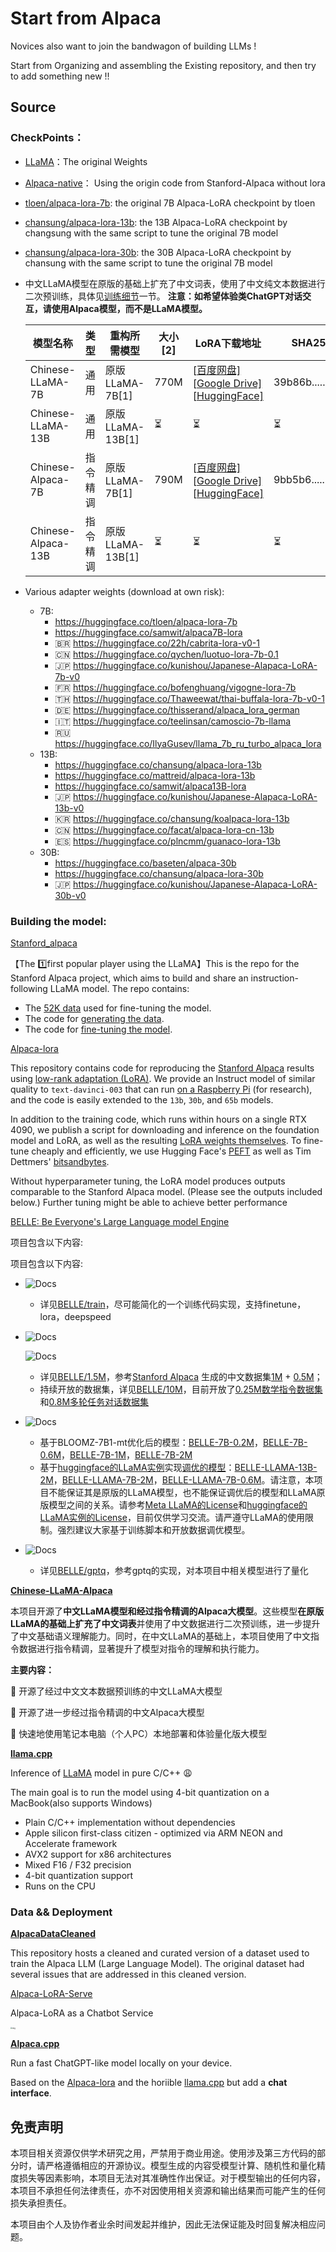 # Start from Alpaca

Novices also want to join the bandwagon of building LLMs !

Start from Organizing and assembling the Existing repository, and then try to add something new !!


## Source

### CheckPoints：

- [LLaMA](https://huggingface.co/decapoda-research)：The original Weights

- [Alpaca-native](https://huggingface.co/chavinlo/alpaca-native)： Using the origin code from  Stanford-Alpaca without lora

- [tloen/alpaca-lora-7b](https://huggingface.co/tloen/alpaca-lora-7b): the original 7B Alpaca-LoRA checkpoint by tloen

- [chansung/alpaca-lora-13b](https://huggingface.co/chansung/alpaca-lora-13b): the 13B Alpaca-LoRA checkpoint by changsung with the same script to tune the original 7B model

- [chansung/alpaca-lora-30b](https://huggingface.co/chansung/alpaca-lora-30b): the 30B Alpaca-LoRA checkpoint by chansung with the same script to tune the original 7B model

- 中文LLaMA模型在原版的基础上扩充了中文词表，使用了中文纯文本数据进行二次预训练，具体见[训练细节](https://github.com/ymcui/Chinese-LLaMA-Alpaca#训练细节)一节。
  **注意：如希望体验类ChatGPT对话交互，请使用Alpaca模型，而不是LLaMA模型。**

  | 模型名称           | 类型     | 重构所需模型     | 大小[2] | LoRA下载地址                                                 | SHA256[3]          |
  | ------------------ | -------- | ---------------- | ------- | ------------------------------------------------------------ | ------------------ |
  | Chinese-LLaMA-7B   | 通用     | 原版LLaMA-7B[1]  | 770M    | [[百度网盘\]](https://pan.baidu.com/s/1oORTdpr2TvlkxjpyWtb5Sw?pwd=33hb) [[Google Drive\]](https://drive.google.com/file/d/1iQp9T-BHjBjIrFWXq_kIm_cyNmpvv5WN/view?usp=sharing) [[HuggingFace\]](https://huggingface.co/ziqingyang/chinese-llama-lora-7b) | 39b86b......fe0e60 |
  | Chinese-LLaMA-13B  | 通用     | 原版LLaMA-13B[1] | ⏳       | ⏳                                                            | ⏳                  |
  | Chinese-Alpaca-7B  | 指令精调 | 原版LLaMA-7B[1]  | 790M    | [[百度网盘\]](https://pan.baidu.com/s/1xV1UXjh1EPrPtXg6WyG7XQ?pwd=923e) [[Google Drive\]](https://drive.google.com/file/d/1JvFhBpekYiueWiUL3AF1TtaWDb3clY5D/view?usp=sharing) [[HuggingFace\]](https://huggingface.co/ziqingyang/chinese-alpaca-lora-7b) | 9bb5b6......ce2d87 |
  | Chinese-Alpaca-13B | 指令精调 | 原版LLaMA-13B[1] | ⏳       | ⏳                                                            | ⏳                  |
  
- Various adapter weights (download at own risk):
  
  - 7B:
    - https://huggingface.co/tloen/alpaca-lora-7b
    - https://huggingface.co/samwit/alpaca7B-lora
    - 🇧🇷 https://huggingface.co/22h/cabrita-lora-v0-1
    - 🇨🇳 https://huggingface.co/qychen/luotuo-lora-7b-0.1
    - 🇯🇵 https://huggingface.co/kunishou/Japanese-Alapaca-LoRA-7b-v0
    - 🇫🇷 https://huggingface.co/bofenghuang/vigogne-lora-7b
    - 🇹🇭 https://huggingface.co/Thaweewat/thai-buffala-lora-7b-v0-1
    - 🇩🇪 https://huggingface.co/thisserand/alpaca_lora_german
    - 🇮🇹 https://huggingface.co/teelinsan/camoscio-7b-llama
    - 🇷🇺 https://huggingface.co/IlyaGusev/llama_7b_ru_turbo_alpaca_lora
  - 13B:
    - https://huggingface.co/chansung/alpaca-lora-13b
    - https://huggingface.co/mattreid/alpaca-lora-13b
    - https://huggingface.co/samwit/alpaca13B-lora
    - 🇯🇵 https://huggingface.co/kunishou/Japanese-Alapaca-LoRA-13b-v0
    - 🇰🇷 https://huggingface.co/chansung/koalpaca-lora-13b
    - 🇨🇳 https://huggingface.co/facat/alpaca-lora-cn-13b
    - 🇪🇸 https://huggingface.co/plncmm/guanaco-lora-13b
  - 30B:
    - https://huggingface.co/baseten/alpaca-30b
    - https://huggingface.co/chansung/alpaca-lora-30b
    - 🇯🇵 https://huggingface.co/kunishou/Japanese-Alapaca-LoRA-30b-v0



### Building the model:

[Stanford_alpaca](https://github.com/tatsu-lab/stanford_alpaca)

【The :one:first popular player using the LLaMA】This is the repo for the Stanford Alpaca project, which aims to build and share an instruction-following LLaMA model. The repo contains:

- The [52K data](https://github.com/tatsu-lab/stanford_alpaca#data-release) used for fine-tuning the model.
- The code for [generating the data](https://github.com/tatsu-lab/stanford_alpaca#data-generation-process).
- The code for [fine-tuning the model](https://github.com/tatsu-lab/stanford_alpaca#fine-tuning).



[Alpaca-lora](https://github.com/tloen/alpaca-lora)

This repository contains code for reproducing the [Stanford Alpaca](https://github.com/tatsu-lab/stanford_alpaca) results using [low-rank adaptation (LoRA)](https://arxiv.org/pdf/2106.09685.pdf). We provide an Instruct model of similar quality to `text-davinci-003` that can run [on a Raspberry Pi](https://twitter.com/miolini/status/1634982361757790209) (for research), and the code is easily extended to the `13b`, `30b`, and `65b` models.

In addition to the training code, which runs within hours on a single RTX 4090, we publish a script for downloading and inference on the foundation model and LoRA, as well as the resulting [LoRA weights themselves](https://huggingface.co/tloen/alpaca-lora-7b/tree/main). To fine-tune cheaply and efficiently, we use Hugging Face's [PEFT](https://github.com/huggingface/peft) as well as Tim Dettmers' [bitsandbytes](https://github.com/TimDettmers/bitsandbytes).

Without hyperparameter tuning, the LoRA model produces outputs comparable to the Stanford Alpaca model. (Please see the outputs included below.) Further tuning might be able to achieve better performance



[BELLE: Be Everyone's Large Language model Engine](https://github.com/LianjiaTech/BELLE)

项目包含以下内容:

项目包含以下内容:

- ![Docs](https://camo.githubusercontent.com/891a55bda5f44b5da6bb2a00163b7155fac2bd60154f59accc244b6c31783316/68747470733a2f2f696d672e736869656c64732e696f2f62616467652f254538254145254144254537254242253833254534254242254133254537254130253831747261696e2d626c7565)

  - 详见[BELLE/train](https://github.com/LianjiaTech/BELLE/tree/main/train)，尽可能简化的一个训练代码实现，支持finetune，lora，deepspeed

- ![Docs](https://camo.githubusercontent.com/411b860c93c9780ebbc8e876d0fea0f0fb9aeeb8e94c8bab8f850b28a2a3dab2/68747470733a2f2f696d672e736869656c64732e696f2f62616467652f254536253935254230254536253844254145254535254243253830254536253934254245312e354d2d626c7565)

   

  ![Docs](https://camo.githubusercontent.com/8a9ab3975a7baa6652c8618f95ed2fec580b07ba80ac11db1973050d52be8cf8/68747470733a2f2f696d672e736869656c64732e696f2f62616467652f25453625393525423025453625384425414525453525424325383025453625393425424531304d2d626c7565)

  - 详见[BELLE/1.5M](https://github.com/LianjiaTech/BELLE/tree/main/1.5M)，参考[Stanford Alpaca](https://github.com/tatsu-lab/stanford_alpaca) 生成的中文数据集[1M](https://huggingface.co/datasets/BelleGroup/train_1M_CN) + [0.5M](https://huggingface.co/datasets/BelleGroup/train_0.5M_CN)；
  - 持续开放的数据集，详见[BELLE/10M](https://github.com/LianjiaTech/BELLE/tree/main/10M)，目前开放了[0.25M数学指令数据集](https://huggingface.co/datasets/BelleGroup/school_math_0.25M)和[0.8M多轮任务对话数据集](https://huggingface.co/datasets/BelleGroup/multiturn_chat_0.8M)

- ![Docs](https://camo.githubusercontent.com/6baec3b647d7b89723332b80b62bef1e303ef430e41f75b0c977c72032288903/68747470733a2f2f696d672e736869656c64732e696f2f62616467652f2545362541382541312545352539452538422d626c7565)

  - 基于BLOOMZ-7B1-mt优化后的模型：[BELLE-7B-0.2M](https://huggingface.co/BelleGroup/BELLE-7B-0.2M)，[BELLE-7B-0.6M](https://huggingface.co/BelleGroup/BELLE-7B-0.6M)，[BELLE-7B-1M](https://huggingface.co/BelleGroup/BELLE-7B-1M)，[BELLE-7B-2M](https://huggingface.co/BelleGroup/BELLE-7B-2M)
  - 基于[huggingface的LLaMA实例](https://huggingface.co/decapoda-research)实现[调优的模型](https://huggingface.co/BelleGroup)：[BELLE-LLAMA-13B-2M](https://huggingface.co/BelleGroup/BELLE-LLAMA-13B-2M)，[BELLE-LLAMA-7B-2M](https://huggingface.co/BelleGroup/BELLE-LLAMA-7B-2M)，[BELLE-LLAMA-7B-0.6M](https://huggingface.co/BelleGroup/BELLE-LLAMA-7B-0.6M)。请注意，本项目不能保证其是原版的LLaMA模型，也不能保证调优后的模型和LLaMA原版模型之间的关系。请参考[Meta LLaMA的License](https://github.com/facebookresearch/llama/blob/main/LICENSE)和[huggingface的LLaMA实例的License](https://huggingface.co/decapoda-research/llama-7b-hf/blob/main/LICENSE)，目前仅供学习交流。请严遵守LLaMA的使用限制。强烈建议大家基于训练脚本和开放数据调优模型。

- ![Docs](https://camo.githubusercontent.com/18346c77c508307e601aa65b46ad01f2435bb015b1291b6083feb313d678300f/68747470733a2f2f696d672e736869656c64732e696f2f62616467652f254536254138254131254535253945253842254539253837253846254535253843253936677074712d626c7565)

  - 详见[BELLE/gptq](https://github.com/LianjiaTech/BELLE/tree/main/gptq)，参考gptq的实现，对本项目中相关模型进行了量化



**[Chinese-LLaMA-Alpaca](https://github.com/ymcui/Chinese-LLaMA-Alpaca)**

本项目开源了**中文LLaMA模型和经过指令精调的Alpaca大模型**。这些模型**在原版LLaMA的基础上扩充了中文词表**并使用了中文数据进行二次预训练，进一步提升了中文基础语义理解能力。同时，在中文LLaMA的基础上，本项目使用了中文指令数据进行指令精调，显著提升了模型对指令的理解和执行能力。

**主要内容：**

🚀 开源了经过中文文本数据预训练的中文LLaMA大模型

🚀 开源了进一步经过指令精调的中文Alpaca大模型

🚀 快速地使用笔记本电脑（个人PC）本地部署和体验量化版大模型



**[llama.cpp](https://github.com/ggerganov/llama.cpp)**

Inference of [LLaMA](https://arxiv.org/abs/2302.13971) model in pure C/C++ :weary:

The main goal is to run the model using 4-bit quantization on a MacBook(also supports Windows)

- Plain C/C++ implementation without dependencies
- Apple silicon first-class citizen - optimized via ARM NEON and Accelerate framework
- AVX2 support for x86 architectures
- Mixed F16 / F32 precision
- 4-bit quantization support
- Runs on the CPU



###  Data && Deployment

**[AlpacaDataCleaned](https://github.com/gururise/AlpacaDataCleaned)**

This repository hosts a cleaned and curated version of a dataset used to train the Alpaca LLM (Large Language Model). The original dataset had several issues that are addressed in this cleaned version.



[Alpaca-LoRA-Serve](https://github.com/deep-diver/Alpaca-LoRA-Serve)

Alpaca-LoRA as a Chatbot Service

<img src="https://cdn.jsdelivr.net/gh/Darren-greenhand/Darren-greenhand-image@main/img/202304011729858.png" alt="img" style="zoom: 19%;" />



**[Alpaca.cpp](https://github.com/antimatter15/alpaca.cpp)**

Run a fast ChatGPT-like model locally on your device.

Based on the [Alpaca-lora](https://github.com/tloen/alpaca-lora) and the horiible [llama.cpp](https://github.com/ggerganov/llama.cpp) but  add a **chat interface**.





## 免责声明

本项目相关资源仅供学术研究之用，严禁用于商业用途。使用涉及第三方代码的部分时，请严格遵循相应的开源协议。模型生成的内容受模型计算、随机性和量化精度损失等因素影响，本项目无法对其准确性作出保证。对于模型输出的任何内容，本项目不承担任何法律责任，亦不对因使用相关资源和输出结果而可能产生的任何损失承担责任。

本项目由个人及协作者业余时间发起并维护，因此无法保证能及时回复解决相应问题。
